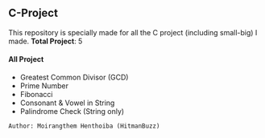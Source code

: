 ## C-Project

This repository is specially made for all the C project (including small-big) I made.
**Total Project**: 5 

#### All Project
- Greatest Common Divisor (GCD)
- Prime Number
- Fibonacci
- Consonant & Vowel in String
- Palindrome Check (String only)

`Author: Moirangthem Henthoiba (HitmanBuzz)`
